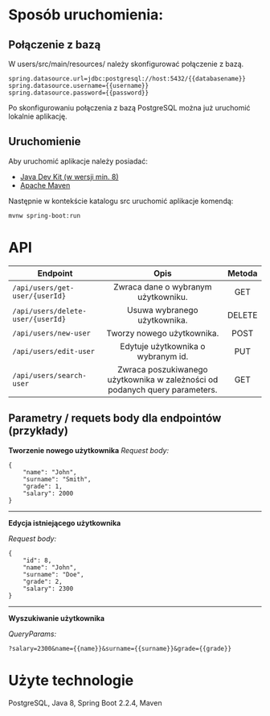 # Sposób uruchomienia:

## Połączenie z bazą

W users/src/main/resources/ należy skonfigurować połączenie z bazą.

```
spring.datasource.url=jdbc:postgresql://host:5432/{{databasename}}
spring.datasource.username={{username}}
spring.datasource.password={{password}}
```

Po skonfigurowaniu połączenia z bazą PostgreSQL można już uruchomić lokalnie aplikację.

## Uruchomienie

Aby uruchomić aplikacje należy posiadać:

- [Java Dev Kit (w wersji min. 8)](https://www.oracle.com/technetwork/java/javase/downloads/jdk8-downloads-2133151.html)
- [Apache Maven](https://maven.apache.org/download.cgi)

Następnie w kontekście katalogu src uruchomić aplikacje komendą:

```
mvnw spring-boot:run
```
# API

| Endpoint                          |                                    Opis                                     | Metoda |
| --------------------------------- | :-------------------------------------------------------------------------: | :----: |
| `/api/users/get-user/{userId}`    |                     Zwraca dane o wybranym użytkowniku.                     |  GET   |
| `/api/users/delete-user/{userId}` |                        Usuwa wybranego użytkownika.                         | DELETE |
| `/api/users/new-user`             |                         Tworzy nowego użytkownika.                          |  POST  |
| `/api/users/edit-user`            |                     Edytuje użytkownika o wybranym id.                      |  PUT   |
| `/api/users/search-user`          | Zwraca poszukiwanego użytkownika w zależności od podanych query parameters. |  GET  |

## Parametry / requets body dla endpointów (przykłady)

**Tworzenie nowego użytkownika**
_Request body:_

```
{
	"name": "John",
	"surname": "Smith",
	"grade": 1,
	"salary": 2000
}
```
---
**Edycja istniejącego użytkownika**

_Request body:_

```
{
	"id": 8,
	"name": "John",
	"surname": "Doe",
	"grade": 2,
	"salary": 2300
}
```

---

**Wyszukiwanie użytkownika**

_QueryParams:_

```
?salary=2300&name={{name}}&surname={{surname}}&grade={{grade}}
```


# Użyte technologie
PostgreSQL, Java 8, Spring Boot 2.2.4, Maven


